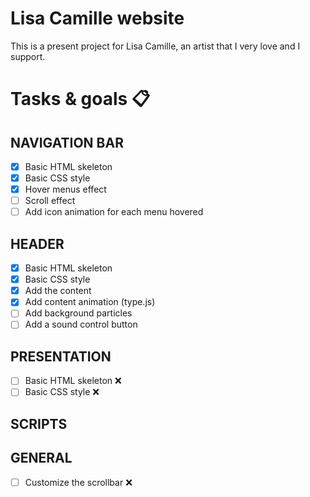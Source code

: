 # Lisa Camille website
This is a present project for Lisa Camille, an artist that I very love and I support.

# Tasks & goals 📋

## NAVIGATION BAR
- [x] Basic HTML skeleton
- [x] Basic CSS style
- [x] Hover menus effect
- [ ] Scroll effect
- [ ] Add icon animation for each menu hovered

## HEADER
- [x] Basic HTML skeleton
- [x] Basic CSS style
- [x] Add the content
- [x] Add content animation (type.js)
- [ ] Add background particles
- [ ] Add a sound control button

## PRESENTATION
- [ ] Basic HTML skeleton ❌
- [ ] Basic CSS style ❌

## SCRIPTS

## GENERAL
- [ ] Customize the scrollbar ❌